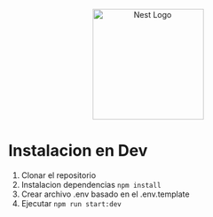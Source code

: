 <p align="center">
  <a href="http://nestjs.com/" target="blank"><img src="https://nestjs.com/img/logo-small.svg" width="200" alt="Nest Logo" /></a>
</p>

[circleci-image]: https://img.shields.io/circleci/build/github/nestjs/nest/master?token=abc123def456
[circleci-url]: https://circleci.com/gh/nestjs/nest

  # Instalacion en Dev

  1. Clonar el repositorio
  2. Instalacion dependencias ```npm install```
  3. Crear archivo .env basado en el .env.template
  4. Ejecutar ```npm run start:dev```